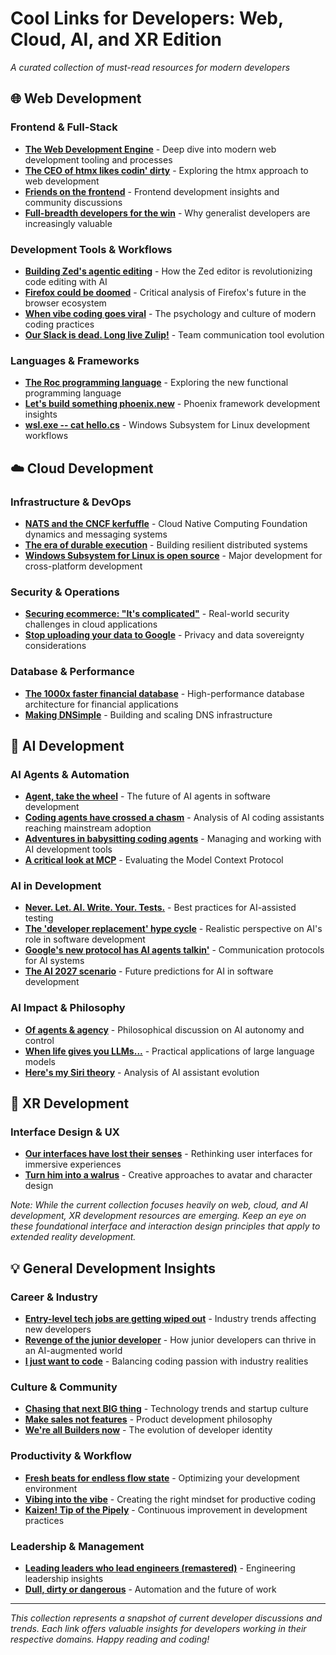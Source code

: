 # Cool Links for Developers: Web, Cloud, AI, and XR Edition

*A curated collection of must-read resources for modern developers*

## 🌐 Web Development

### Frontend & Full-Stack
- **[The Web Development Engine](https://changelog.com/podcast/643)** - Deep dive into modern web development tooling and processes
- **[The CEO of htmx likes codin' dirty](https://changelog.com/podcast/646)** - Exploring the htmx approach to web development
- **[Friends on the frontend](https://changelog.com/friends/84)** - Frontend development insights and community discussions
- **[Full-breadth developers for the win](https://changelog.com/news/151)** - Why generalist developers are increasingly valuable

### Development Tools & Workflows
- **[Building Zed's agentic editing](https://changelog.com/podcast/640)** - How the Zed editor is revolutionizing code editing with AI
- **[Firefox could be doomed](https://changelog.com/news/143)** - Critical analysis of Firefox's future in the browser ecosystem
- **[When vibe coding goes viral](https://changelog.com/podcast/647)** - The psychology and culture of modern coding practices
- **[Our Slack is dead. Long live Zulip!](https://changelog.com/posts/our-slack-is-dead-long-live-zulip)** - Team communication tool evolution

### Languages & Frameworks
- **[The Roc programming language](https://changelog.com/podcast/645)** - Exploring the new functional programming language
- **[Let's build something phoenix.new](https://changelog.com/friends/99)** - Phoenix framework development insights
- **[wsl.exe -- cat hello.cs](https://changelog.com/friends/95)** - Windows Subsystem for Linux development workflows

## ☁️ Cloud Development

### Infrastructure & DevOps
- **[NATS and the CNCF kerfuffle](https://changelog.com/podcast/641)** - Cloud Native Computing Foundation dynamics and messaging systems
- **[The era of durable execution](https://changelog.com/podcast/636)** - Building resilient distributed systems
- **[Windows Subsystem for Linux is open source](https://changelog.com/news/145)** - Major development for cross-platform development

### Security & Operations
- **[Securing ecommerce: "It's complicated"](https://changelog.com/podcast/633)** - Real-world security challenges in cloud applications
- **[Stop uploading your data to Google](https://changelog.com/news/149)** - Privacy and data sovereignty considerations

### Database & Performance
- **[The 1000x faster financial database](https://changelog.com/podcast/635)** - High-performance database architecture for financial applications
- **[Making DNSimple](https://changelog.com/podcast/637)** - Building and scaling DNS infrastructure

## 🤖 AI Development

### AI Agents & Automation
- **[Agent, take the wheel](https://changelog.com/podcast/648)** - The future of AI agents in software development
- **[Coding agents have crossed a chasm](https://changelog.com/news/150)** - Analysis of AI coding assistants reaching mainstream adoption
- **[Adventures in babysitting coding agents](https://changelog.com/friends/96)** - Managing and working with AI development tools
- **[A critical look at MCP](https://changelog.com/news/144)** - Evaluating the Model Context Protocol

### AI in Development
- **[Never. Let. AI. Write. Your. Tests.](https://changelog.com/news/148)** - Best practices for AI-assisted testing
- **[The 'developer replacement' hype cycle](https://changelog.com/news/147)** - Realistic perspective on AI's role in software development
- **[Google's new protocol has AI agents talkin'](https://changelog.com/news/140)** - Communication protocols for AI systems
- **[The AI 2027 scenario](https://changelog.com/news/139)** - Future predictions for AI in software development

### AI Impact & Philosophy
- **[Of agents & agency](https://changelog.com/friends/86)** - Philosophical discussion on AI autonomy and control
- **[When life gives you LLMs...](https://changelog.com/friends/91)** - Practical applications of large language models
- **[Here's my Siri theory](https://changelog.com/friends/85)** - Analysis of AI assistant evolution

## 🥽 XR Development

### Interface Design & UX
- **[Our interfaces have lost their senses](https://changelog.com/news/136)** - Rethinking user interfaces for immersive experiences
- **[Turn him into a walrus](https://changelog.com/friends/87)** - Creative approaches to avatar and character design

*Note: While the current collection focuses heavily on web, cloud, and AI development, XR development resources are emerging. Keep an eye on these foundational interface and interaction design principles that apply to extended reality development.*

## 💡 General Development Insights

### Career & Industry
- **[Entry-level tech jobs are getting wiped out](https://changelog.com/news/146)** - Industry trends affecting new developers
- **[Revenge of the junior developer](https://changelog.com/news/137)** - How junior developers can thrive in an AI-augmented world
- **[I just want to code](https://changelog.com/news/142)** - Balancing coding passion with industry realities

### Culture & Community
- **[Chasing that next BIG thing](https://changelog.com/podcast/639)** - Technology trends and startup culture
- **[Make sales not features](https://changelog.com/podcast/638)** - Product development philosophy
- **[We're all Builders now](https://changelog.com/podcast/644)** - The evolution of developer identity

### Productivity & Workflow
- **[Fresh beats for endless flow state](https://changelog.com/news/141)** - Optimizing your development environment
- **[Vibing into the vibe](https://changelog.com/friends/89)** - Creating the right mindset for productive coding
- **[Kaizen! Tip of the Pipely](https://changelog.com/friends/92)** - Continuous improvement in development practices

### Leadership & Management
- **[Leading leaders who lead engineers (remastered)](https://changelog.com/podcast/634)** - Engineering leadership insights
- **[Dull, dirty or dangerous](https://changelog.com/friends/94)** - Automation and the future of work

---

*This collection represents a snapshot of current developer discussions and trends. Each link offers valuable insights for developers working in their respective domains. Happy reading and coding!*